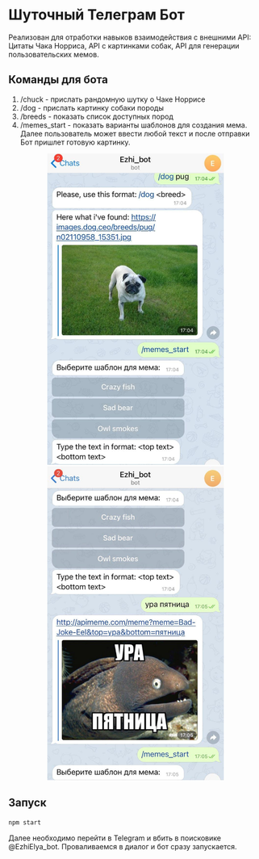 # Шуточный Телеграм Бот 
Реализован для отработки навыков взаимодействия с внешними API: Цитаты Чака Норриса, API с картинками собак, API для генерации пользовательских мемов.

## Команды для бота

1. /chuck  - прислать рандомную шутку о Чаке Норрисе
2. /dog <breed> - прислать картинку собаки породы <breed>
3. /breeds - показать список доступных пород
4. /memes_start - показать варианты шаблонов для создания мема. Далее пользователь может ввести любой текст и после отправки Бот пришлет готовую картинку.
 
<p align="center">
  <img src="second.jpg" width="350" title="example">
  <img src="first.jpg" width="350" alt="first">
</p>

## Запуск

```bash
npm start
```
Далее  необходимо перейти в Telegram и вбить в поисковике @EzhiElya_bot. Проваливаемся в диалог и бот сразу запускается.



